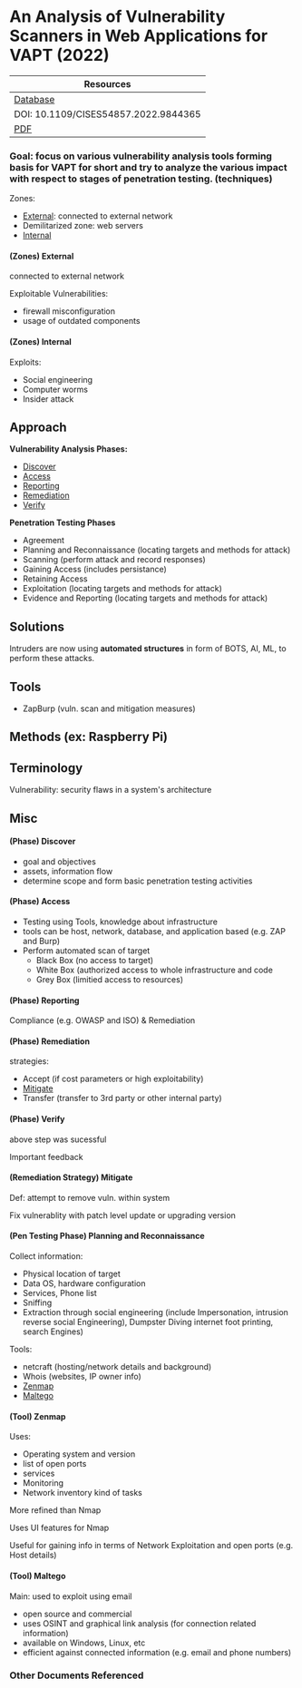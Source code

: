 # An Analysis of Vulnerability Scanners in Web Applications for VAPT (2022)

| Resources	|
|----------|
| [Database](https://doi-org.ezproxy.semo.edu:2443/10.1109/CISES54857.2022.9844365) |
| DOI: 10.1109/CISES54857.2022.9844365 |
| [PDF](https://ieeexplore-ieee-org.ezproxy.semo.edu:2443/stamp/stamp.jsp?tp=&arnumber=9844365) |

### Goal: focus on various vulnerability analysis tools forming basis for VAPT for short and try to analyze the various impact with respect to stages of penetration testing. (techniques)

<!-------------------------------------------------------->
	
Zones: 
* [External](#external-zone): connected to external network
* Demilitarized zone: web servers
* [Internal](#internal-zone)

<a id="external-zone"></a>
#### (Zones) External
connected to external network

Exploitable Vulnerabilities:
* firewall misconfiguration
* usage of outdated components

<a id="internal-zone"></a>
#### (Zones) Internal

Exploits:
* Social engineering
* Computer worms
* Insider attack

<a id="approach"></a>
## Approach

**Vulnerability Analysis Phases:**

* [Discover](#discover)
* [Access](#access)
* [Reporting](#reporting)
* [Remediation](#remediation)
* [Verify](#verify)

**Penetration Testing Phases**
* Agreement
* Planning and Reconnaissance (locating targets and methods for attack)
* Scanning (perform attack and record responses)
* Gaining Access (includes persistance)
* Retaining Access
* Exploitation (locating targets and methods for attack)
* Evidence and Reporting (locating targets and methods for attack)


<a id="solutions"></a>
## Solutions

Intruders are now using **automated structures** in form of BOTS, AI, ML, to perform these attacks. 

<a id="tools"></a>
## Tools

* ZapBurp (vuln. scan and mitigation measures)

<a id="Methods"></a>
## Methods (ex: Raspberry Pi)

<a id="terminology"></a>
## Terminology

Vulnerability: security flaws in a system's architecture


## Misc



<a id="discover"></a>
#### (Phase) Discover
* goal and objectives
* assets, information flow
* determine scope and form basic penetration testing activities

<a id="access"></a>
#### (Phase) Access
* Testing using Tools, knowledge about infrastructure
* tools can be host, network, database, and application based (e.g. ZAP and Burp)
* Perform automated scan of target 
	* Black Box (no access to target)
	* White Box (authorized access to whole infrastructure and code
	* Grey Box (limitied access to resources)

<a id="reporting"></a>
#### (Phase) Reporting

Compliance (e.g. OWASP and ISO) & Remediation



<a id="remediation"></a>
#### (Phase) Remediation

strategies: 
* Accept (if cost parameters or high exploitability)
* [Mitigate](#mitigate)
* Transfer (transfer to 3rd party or other internal party)

<a id="verify"></a>
#### (Phase) Verify

above step was sucessful

Important feedback

<a id="mitigate"></a>
#### (Remediation Strategy) Mitigate

Def: attempt to remove vuln. within system

Fix vulnerablity with patch level update or upgrading version

<a id="planning-reconnaissance"></a>
#### (Pen Testing Phase) Planning and Reconnaissance

Collect information:
* Physical location of target
* Data OS, hardware configuration
* Services, Phone list
* Sniffing
* Extraction through social engineering (include Impersonation, intrusion reverse social Engineering), Dumpster Diving internet foot printing, search Engines)

Tools:
* netcraft (hosting/network details and background)
* Whois (websites, IP owner info)
* [Zenmap](#zenmap)
* [Maltego](#maltego)

<a id="zenmap"></a>
#### (Tool) Zenmap

Uses:
* Operating system and version
* list of open ports
* services
* Monitoring
* Network inventory kind of tasks

More refined than Nmap

Uses UI features for Nmap

Useful for gaining info in terms of Network Exploitation and open ports (e.g. Host details)

<a id="maltego"></a>
#### (Tool) Maltego

Main: used to exploit using email

* open source and commercial
* uses OSINT and graphical link analysis (for connection related information)
* available on Windows, Linux, etc
* efficient against connected information (e.g. email and phone numbers)



### Other Documents Referenced


